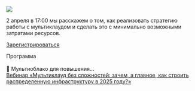 <!--2025-03-27 11:50:01-->
<div class="yb">
  <div class="rss smaller1 habr"><img src="https://habrastorage.org/getpro/habr/upload_files/e39/17c/01b/e3917c01bbea52f8df63c00ea49efee5.png" /><p>2 апреля в 17:00 мы расскажем о том, как реализовать стратегию работы с мультиклаудом и сделать это с минимально возможными затратами ресурсов.</p><p><a href="https://cutt.ly/MrpjUGY5">Зарегистрироваться</a> </p><p>Программа<br><br> 🔹 Мультиоблако для повышения... <br><a class="light" href="https://habr.com/ru/companies/vk/news/894976/?utm_source=habrahabr&utm_medium=rss&utm_campaign=894976">Вебинар «Мультиклауд без сложностей: зачем, а главное, как строить распределенную инфраструктуру в 2025 году?»</a></div>
</div>
